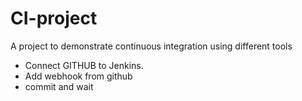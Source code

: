 # CI-project
A project to demonstrate continuous integration using different tools  


- Connect GITHUB to Jenkins.
- Add webhook from github
 - commit and wait

